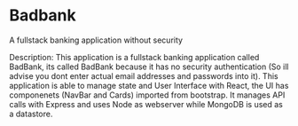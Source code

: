 # Badbank

A fullstack banking application without security

Description: This application is a fullstack banking application called BadBank, its called BadBank because it has no security authentication (So ill advise you dont enter actual email addresses and passwords into it). This application is able to manage state and User Interface with React, the UI has componenets (NavBar and Cards) imported from bootstrap. It manages API calls with Express and uses Node as webserver while MongoDB is used as a datastore.
